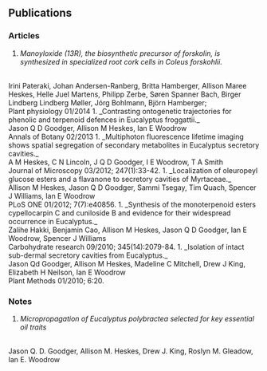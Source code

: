## Publications

### Articles

1. _Manoyloxide (13R), the biosynthetic precursor of forskolin, is synthesized in specialized root cork cells in Coleus forskohlii._
 <br>
 Irini Pateraki, Johan Andersen-Ranberg, Britta Hamberger, Allison Maree Heskes, Helle Juel Martens, Philipp Zerbe, Søren Spanner Bach, Birger Lindberg Lindberg Møller, Jórg Bohlmann, Björn Hamberger;
 <br>
 Plant physiology 01/2014
1. _Contrasting ontogenetic trajectories for phenolic and terpenoid defences in Eucalyptus froggattii._
 <br>
 Jason Q D Goodger, Allison M Heskes, Ian E Woodrow
 <br>
 Annals of Botany 02/2013
1. _Multiphoton fluorescence lifetime imaging shows spatial segregation of secondary metabolites in Eucalyptus secretory cavities._
 <br>
 A M Heskes, C N Lincoln, J Q D Goodger, I E Woodrow, T A Smith
 <br>
 Journal of Microscopy 03/2012; 247(1):33-42.
1. _Localization of oleuropeyl glucose esters and a flavanone to secretory cavities of Myrtaceae._
 <br>
 Allison M Heskes, Jason Q D Goodger, Sammi Tsegay, Tim Quach, Spencer J Williams, Ian E Woodrow
 <br>
 PLoS ONE 01/2012; 7(7):e40856.
1. _Synthesis of the monoterpenoid esters cypellocarpin C and cuniloside B and evidence for their widespread occurrence in Eucalyptus._
 <br>
 Zalihe Hakki, Benjamin Cao, Allison M Heskes, Jason Q D Goodger, Ian E Woodrow, Spencer J Williams
 <br>
 Carbohydrate research 09/2010; 345(14):2079-84.
1. _Isolation of intact sub-dermal secretory cavities from Eucalyptus._
 <br>
 Jason Qd Goodger, Allison M Heskes, Madeline C Mitchell, Drew J King, Elizabeth H Neilson, Ian E Woodrow
 <br>
 Plant Methods 01/2010; 6:20.

### Notes

1. _Micropropagation of Eucalyptus polybractea selected for key essential oil traits_
 <br>
 Jason Q. D. Goodger, Allison M. Heskes, Drew J. King, Roslyn M. Gleadow, Ian E. Woodrow